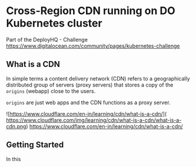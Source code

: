 # Cross-Region CDN running on DO Kubernetes cluster

Part of the  DeployHQ - Challenge https://www.digitalocean.com/community/pages/kubernetes-challenge


## What is a CDN 
In simple terms a content delivery network (CDN) refers to a geographically distributed group of servers (proxy servers) that stores a copy of the `origins` (webapp) close to the users. 

`origins` are just web apps and the CDN functions as a proxy server.

![https://www.cloudflare.com/en-in/learning/cdn/what-is-a-cdn/](
https://www.cloudflare.com/img/learning/cdn/what-is-a-cdn/what-is-a-cdn.png)
https://www.cloudflare.com/en-in/learning/cdn/what-is-a-cdn/


## Getting Started
In this
